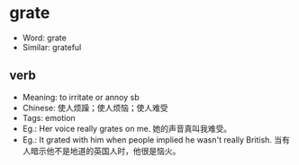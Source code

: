 # grate

- Word: grate
- Similar: grateful

## verb

- Meaning: to irritate or annoy sb
- Chinese: 使人烦躁；使人烦恼；使人难受
- Tags: emotion
- Eg.: Her voice really grates on me. 她的声音真叫我难受。
- Eg.: It grated with him when people implied he wasn't really British. 当有人暗示他不是地道的英国人时，他很是恼火。

